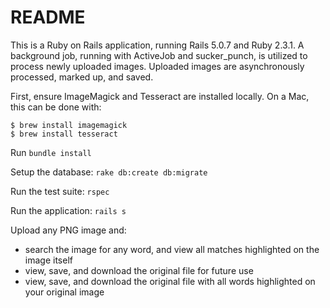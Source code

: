 # README

This is a Ruby on Rails application, running Rails 5.0.7 and Ruby 2.3.1. A background job, running with ActiveJob and sucker_punch, is utilized to process newly uploaded images. Uploaded images are asynchronously processed, marked up, and saved.

First, ensure ImageMagick and Tesseract are installed locally. On a Mac, this can be done with:
	
	$ brew install imagemagick
	$ brew install tesseract


Run `bundle install`

Setup the database: `rake db:create db:migrate`

Run the test suite: `rspec`

Run the application: `rails s`

Upload any PNG image and:
* search the image for any word, and view all matches highlighted on the image itself
* view, save, and download the original file for future use
* view, save, and download the original file with all words highlighted on your original image